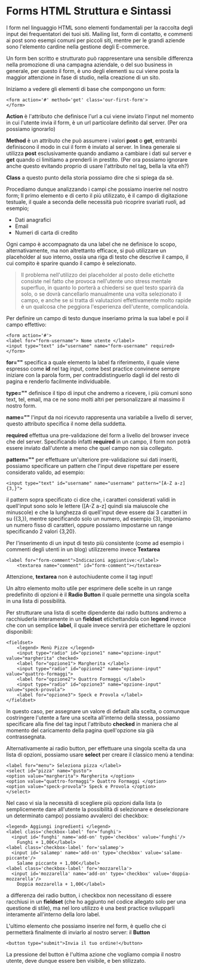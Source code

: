 # Forms HTML Struttura e Sintassi

I form nel linguaggio HTML sono elementi fondamentali per la raccolta degli input dei frequentatori dei tuoi siti.
Mailing list, form di contatto, e commenti ai post sono esempi comuni per piccoli siti, mentre per le grandi aziende sono l'elemento cardine nella gestione degli E-commerce.

Un form ben scritto e strutturato può rappresentare una sensibile differenza nella promozione di una campagna aziendale, o del suo business in generale, per questo il form, è uno degli elementi su cui viene posta la maggior attenzione in fase di studio, nella creazione di un sito.

Iniziamo a vedere gli elementi di base che compongono un form:
```
<form action='#' method='get' class='our-first-form'>
</form>
```
**Action** è l'attributo che definisce l'url a cui viene inviato l'input nel momento in cui l'utente invia il form, è un url particolare definito dal server. (Per ora possiamo ignorarlo)

**Method** è un attributo che può assumere i valori **post** o **get**, entrambi definiscono il modo in cui il form è inviato al server. In linea generale si utilizza **post** esclusivamente quando andiamo a cambiare i dati sul server e **get** quando ci limitiamo a prenderli in prestito. (Per ora possiamo ignorare anche questo evitando proprio di usare l'attributo nel tag, bella la vita eh?)

**Class** a questo punto della storia possiamo dire che si spiega da sè.

Procediamo dunque analizzando i campi che possiamo inserire nel nostro form;
Il primo elemento e di certo il più utilizzato, è il campo di digitazione testuale, il quale a seconda delle necessità può ricoprire svariati ruoli, ad esempio;
- Dati anagrafici
- Email
- Numeri di carta di credito

Ogni campo è accompagnato da una label che ne definisce lo scopo, alternativamente, ma non altrettanto efficace, si può utilizzare un placeholder al suo interno, ossia una riga di testo che descrive il campo, il cui compito è sparire quando il campo è selezionato.

>Il problema nell'utilizzo dei placeholder al posto delle etichette consiste nel fatto che provoca nell'utente uno stress mentale superfluo, in quanto lo porterà a chiedersi se quel testo sparirà da solo, o se dovrà cancellarlo manualmente una volta selezionato il campo, e anche se si tratta di valutazioni effettivamente molto rapide è un qualcosa che peggiora l'esperienza dell'utente, complicandola.

Per definire un campo di testo dunque inseriamo prima la sua label e poi il campo effettivo:

```
<form action='#'>
<label for="form-username"> Nome utente </label>
<input type="text" id="username" name="form-username" required>
</form>
```

**for=""** specifica a quale elemento la label fa riferimento, il quale viene espresso come **id** nel tag input, come best practice convinene sempre iniziare con la parola form, per contraddistinguerlo dagli id del resto di pagina e renderlo facilmente individuabile.

**type=""** definisce il tipo di input che andremo a ricevere, i più comuni sono text, tel, email, ma ce ne sono molti altri per personalizzare al massimo il nostro form.

**name=""** l'input da noi ricevuto rappresenta una variabile a livello di server, questo attributo specifica il nome della suddetta.

**required** effettua una pre-validazione del form a livello del browser invece che del server. Specificando infatti **required** in un campo, il form non potrà essere inviato dall'utente a meno che quel campo non sia collegato.

**pattern=""** per effettuare un'ulteriore pre-validazione sui dati inseriti, possiamo specificare un pattern che l'input deve rispettare per essere considerato valido, ad esempio:
```
<input type="text" id="username" name="username" pattern="[A-Z a-z] {3,}">
```
il pattern sopra specificato ci dice che, i caratteri considerati validi in quell'input sono solo le lettere ([A-Z a-z] quindi sia maiuscole che minuscole) e che la lunghezza di quell'input deve essere dai 3 caratteri in su ({3,}), mentre specificando solo un numero, ad esempio {3}, imponiamo un numero fisso di caratteri, oppure possiamo impostarne un range specificando 2 valori {3,20}.

Per l'inserimento di un input di testo più consistente (come ad esempio i commenti degli utenti in un blog) utilizzeremo invece **Textarea**

```
<label for="form-comment">Indicazioni aggiuntive:</label>
    <textarea name="comment" id="form-comment"></textarea> 
```

Attenzione, **textarea** non è autochiudente come il tag input!

Un altro elemento molto utile per esprimere delle scelte in un range predefinito di opzioni è il **Radio Button** il quale permette una singola scelta in una lista di possibilità.

Per strutturare una lista di scelte dipendente dai radio buttons andremo a racchiuderla interamente in un **fieldset** etichettandola con **legend** invece che con un semplice **label**, il quale invece servirà per etichettare le opzioni disponibili:
```
<fieldset>
    <legend> Menù Pizze </legend>
    <input type="radio" id="opzione1" name="opzione-input" value="margherita" checked>
    <label for="opzione1"> Margherita </label>
    <input type="radio" id="opzione2" name="opzione-input" value="quattro-formaggi">
    <label for="opzione2"> Quattro Formaggi </label>
    <input type="radio" id="opzione3" name="opzione-input" value="speck-provola">
    <label for="opzione3"> Speck e Provola </label>
</fieldset>
```
In questo caso, per assegnare un valore di default alla scelta, o comunque costringere l'utente a fare una scelta all'interno della stessa, possiamo specificare alla fine del tag input l'attributo **checked** in maniera che al momento del caricamento della pagina quell'opzione sia già contrassegnata.

Alternativamente ai radio button, per effettuare una singola scelta da una lista di opzioni, possiamo usare **select** per creare il classico menù a tendina:

```
<label for="menu"> Seleziona pizza </label>
<select id="pizza" name="gusto">
<option value="margherita"> Margherita </option>
<option value="quattro-formaggi"> Quattro Formaggi </option>
<option value="speck-provola"> Speck e Provola </option>
</select>
```

Nel caso vi sia la necessità di scegliere più opzioni dalla lista (o semplicemente dare all'utente la possibilità di selezionare e deselezionare un determinato campo) possiamo avvalerci dei checkbox:
```
<legend> Aggiungi ingredienti </legend>
<label class='checkbox-label' for='funghi'>
  <input id='funghi' name='add-on' type='checkbox' value='funghi'/>
    Funghi + 1,00€</label>
<label class='checkbox-label' for='salamep'>
  <input id='salamep' name='add-on' type='checkbox' value='salame-piccante'/>
    Salame piccante + 1,00€</label>
<label class='checkbox-label' for='mozzarella'>
  <input id='mozzarella' name='add-on' type='checkbox' value='doppia-mozzarella'/>
    Doppia mozzarella + 1,00€</label>
```
a differenza dei radio button, i checkbox non necessitano di essere racchiusi in un **fieldset** (che ho aggiunto nel codice allegato solo per una questione di stile), ma nel loro utilizzo è una best practice svilupparli interamente all'interno della loro label.

L'ultimo elemento che possiamo inserire nel form, è quello che ci permetterà finalmente di inviarlo al nostro server: il **Button**
```
<button type="submit">Invia il tuo ordine!</button>
```
La pressione del button è l'ultima azione che vogliamo compia il nostro utente, deve dunque essere ben visibile, e ben stilizzato.
